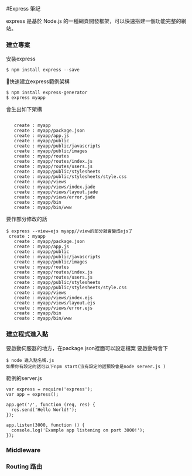 #Express 筆記

express 是基於 Node.js 的一種網頁開發框架，可以快速搭建一個功能完整的網站。

### 建立專案
安裝express
```
$ npm install express --save
```
快速建立express範例架構
```
$ npm install express-generator 
$ express myapp
```
會生出如下架構
```

   create : myapp
   create : myapp/package.json
   create : myapp/app.js
   create : myapp/public
   create : myapp/public/javascripts
   create : myapp/public/images
   create : myapp/routes
   create : myapp/routes/index.js
   create : myapp/routes/users.js
   create : myapp/public/stylesheets
   create : myapp/public/stylesheets/style.css
   create : myapp/views
   create : myapp/views/index.jade
   create : myapp/views/layout.jade
   create : myapp/views/error.jade
   create : myapp/bin
   create : myapp/bin/www
```
要作部分修改的話
```
$ express --view=ejs myapp//view的部分就會變成ejs了
 create : myapp
   create : myapp/package.json
   create : myapp/app.js
   create : myapp/public
   create : myapp/public/javascripts
   create : myapp/public/images
   create : myapp/routes
   create : myapp/routes/index.js
   create : myapp/routes/users.js
   create : myapp/public/stylesheets
   create : myapp/public/stylesheets/style.css
   create : myapp/views
   create : myapp/views/index.ejs
   create : myapp/views/layout.ejs
   create : myapp/views/error.ejs
   create : myapp/bin
   create : myapp/bin/www
```
### 建立程式進入點
要啟動伺服器的地方，在package.json裡面可以設定檔案
要啟動時會下
```
$ node 進入點名稱.js
如果你有設定的話可以下npm start(沒有設定的話預設會是node server.js )
```
範例的server.js
```
var express = require('express');
var app = express();

app.get('/', function (req, res) {
  res.send('Hello World!');
});

app.listen(3000, function () {
  console.log('Example app listening on port 3000!');
});
```
### Middleware

### Routing 路由